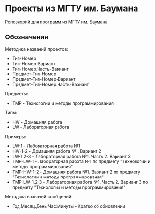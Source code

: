 # Проекты из МГТУ им. Баумана
Репозиорий для программ из МГТУ им. Баумана

## Обозначения

Методика названий проектов:
* Тип-Номер
* Тип-Номер-Вариант
* Тип-Номер.Часть-Вариант
* Предмет-Тип-Номер
* Предмет-Тип-Номер-Вариант
* Предмет-Тип-Номер.Часть-Вариант

Предметы:
* TMP - Технологии и методы программирования

Типы:
* HW - Домашняя работа
* LW - Лабораторная работа

Примеры:
* LW-1 - Лабораторная работа №1
* HW-1-2 - Домашняя работа №1. Вариант 2
* LW-1.2-3 - Лабораторная работа №1. Часть 2. Вариант 3
* TMP-LW-1 - Лабораторная работа №1 по предмету "Технологии и методы программирования"
* TMP-HW-1-2 - Домашняя работа №1. Вариант 2 по предмету "Технологии и методы программирования"
* TMP-LW-1.2-3 - Лабораторная работа №1. Часть 2. Вариант 3 по предмету "Технологии и методы программирования"

Методика названий сообщений:
* Год.Месяц.День Час:Минуты - Кратко об обновлении